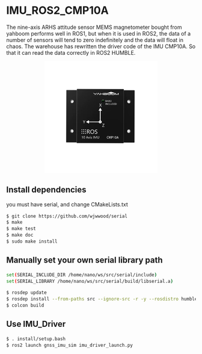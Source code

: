 # IMU_ROS2_CMP10A
The nine-axis ARHS attitude sensor MEMS magnetometer bought from yahboom performs well in ROS1, but when it is used in ROS2, the data of a number of sensors will tend to zero indefinitely and the data will float in chaos. The warehouse has rewritten the driver code of the IMU CMP10A. So that it can read the data correctly in ROS2 HUMBLE.
<p align="center">
  <img src="readmefile/1.jpg" width="300" />
</p>

## Install dependencies
you must have serial, and change CMakeLists.txt
```bash
$ git clone https://github.com/wjwwood/serial
$ make
$ make test
$ make doc
$ sudo make install
```

## Manually set your own serial library path
```bash
set(SERIAL_INCLUDE_DIR /home/nano/ws/src/serial/include)
set(SERIAL_LIBRARY /home/nano/ws/src/serial/build/libserial.a)
```
```bash
$ rosdep update
$ rosdep install --from-paths src --ignore-src -r -y --rosdistro humble
$ colcon build
```
## Use IMU_Driver
```bash
$ . install/setup.bash
$ ros2 launch gnss_imu_sim imu_driver_launch.py
```
